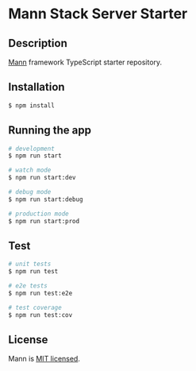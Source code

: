 # Mann Stack Server Starter

## Description

[Mann](https://github.com/angusyg/mann-stack) framework TypeScript starter repository.

## Installation

```bash
$ npm install
```

## Running the app

```bash
# development
$ npm run start

# watch mode
$ npm run start:dev

# debug mode
$ npm run start:debug

# production mode
$ npm run start:prod
```

## Test

```bash
# unit tests
$ npm run test

# e2e tests
$ npm run test:e2e

# test coverage
$ npm run test:cov
```

## License

  Mann is [MIT licensed](LICENSE).
